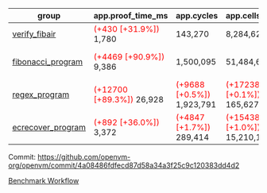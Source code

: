 | group | app.proof_time_ms | app.cycles | app.cells_used | leaf.proof_time_ms | leaf.cycles | leaf.cells_used |
| -- | -- | -- | -- | -- | -- | -- |
| [verify_fibair](https://github.com/openvm-org/openvm/blob/benchmark-results/benchmarks-dispatch/refs/heads/main/verify_fibair-4a08486fdfecd87d58a34a3f25c9c120383dd4d2.md) |<span style='color: red'>(+430 [+31.9%])</span> 1,780 |  143,270 |  8,284,629 |- | - | - |
| [fibonacci_program](https://github.com/openvm-org/openvm/blob/benchmark-results/benchmarks-dispatch/refs/heads/main/fibonacci-4a08486fdfecd87d58a34a3f25c9c120383dd4d2.md) |<span style='color: red'>(+4469 [+90.9%])</span> 9,386 |  1,500,095 |  51,484,646 |<span style='color: red'>(+2125 [+57.1%])</span> 5,848 | <span style='color: red'>(+25969 [+4.3%])</span> 636,100 | <span style='color: red'>(+155827 [+0.5%])</span> 33,557,858 |
| [regex_program](https://github.com/openvm-org/openvm/blob/benchmark-results/benchmarks-dispatch/refs/heads/main/regex-4a08486fdfecd87d58a34a3f25c9c120383dd4d2.md) |<span style='color: red'>(+12700 [+89.3%])</span> 26,928 | <span style='color: red'>(+9688 [+0.5%])</span> 1,923,791 | <span style='color: red'>(+172388 [+0.1%])</span> 165,627,761 |<span style='color: red'>(+7013 [+45.1%])</span> 22,577 | <span style='color: red'>(+64751 [+3.2%])</span> 2,105,849 | <span style='color: red'>(+436862 [+0.3%])</span> 154,602,286 |
| [ecrecover_program](https://github.com/openvm-org/openvm/blob/benchmark-results/benchmarks-dispatch/refs/heads/main/ecrecover-4a08486fdfecd87d58a34a3f25c9c120383dd4d2.md) |<span style='color: red'>(+892 [+36.0%])</span> 3,372 | <span style='color: red'>(+4847 [+1.7%])</span> 289,414 | <span style='color: red'>(+154384 [+1.0%])</span> 15,210,107 |<span style='color: red'>(+5532 [+50.8%])</span> 16,429 | <span style='color: red'>(+73610 [+4.6%])</span> 1,665,197 | <span style='color: red'>(+1674206 [+1.4%])</span> 118,660,584 |


Commit: https://github.com/openvm-org/openvm/commit/4a08486fdfecd87d58a34a3f25c9c120383dd4d2

[Benchmark Workflow](https://github.com/openvm-org/openvm/actions/runs/13229712473)
